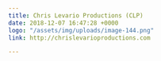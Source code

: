 ```yaml
---
title: Chris Levario Productions (CLP)
date: 2018-12-07 16:47:28 +0000
logo: "/assets/img/uploads/image-144.png"
link: http://chrislevarioproductions.com

---
```

